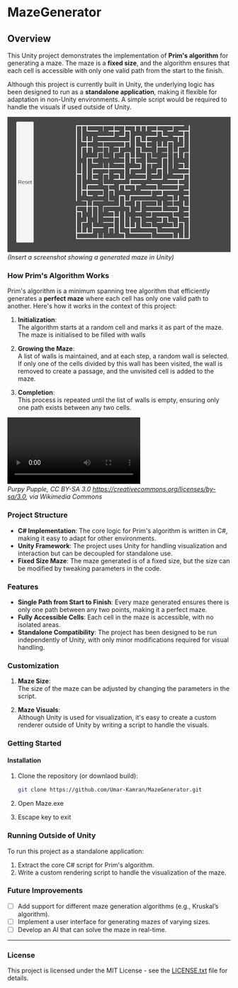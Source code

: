 # MazeGenerator

## Overview

This Unity project demonstrates the implementation of **Prim's algorithm** for generating a maze. The maze is a **fixed size**, and the algorithm ensures that each cell is accessible with only one valid path from the start to the finish. 

Although this project is currently built in Unity, the underlying logic has been designed to run as a **standalone application**, making it flexible for adaptation in non-Unity environments. A simple script would be required to handle the visuals if used outside of Unity.

![Maze Generation Screenshot](ExtraFiles/MazeGenerated.png)  
*(Insert a screenshot showing a generated maze in Unity)*

### How Prim's Algorithm Works

Prim's algorithm is a minimum spanning tree algorithm that efficiently generates a **perfect maze** where each cell has only one valid path to another. Here's how it works in the context of this project:

1. **Initialization**:  
   The algorithm starts at a random cell and marks it as part of the maze. The maze is initialised to be filled with walls

2. **Growing the Maze**:  
   A list of walls is maintained, and at each step, a random wall is selected. If only one of the cells divided by this wall has been visited, the wall is removed to create a passage, and the unvisited cell is added to the maze.

3. **Completion**:  
   This process is repeated until the list of walls is empty, ensuring only one path exists between any two cells.

![Prims Algorithm video](ExtraFiles/MAZE_30x20_Prim.ogv)  
*Purpy Pupple, CC BY-SA 3.0 <https://creativecommons.org/licenses/by-sa/3.0>, via Wikimedia Commons*

### Project Structure

- **C# Implementation**: The core logic for Prim's algorithm is written in C#, making it easy to adapt for other environments.
- **Unity Framework**: The project uses Unity for handling visualization and interaction but can be decoupled for standalone use.
- **Fixed Size Maze**: The maze generated is of a fixed size, but the size can be modified by tweaking parameters in the code.

### Features

- **Single Path from Start to Finish**: Every maze generated ensures there is only one path between any two points, making it a perfect maze.
- **Fully Accessible Cells**: Each cell in the maze is accessible, with no isolated areas.
- **Standalone Compatibility**: The project has been designed to be run independently of Unity, with only minor modifications required for visual handling.
  
### Customization

1. **Maze Size**:  
   The size of the maze can be adjusted by changing the parameters in the script.
   
2. **Maze Visuals**:  
   Although Unity is used for visualization, it's easy to create a custom renderer outside of Unity by writing a script to handle the visuals.



### Getting Started


#### Installation

1. Clone the repository (or downlaod build):
    ```bash
    git clone https://github.com/Umar-Kamran/MazeGenerator.git
    ```

2. Open Maze.exe

3. Escape key to exit

### Running Outside of Unity

To run this project as a standalone application:
1. Extract the core C# script for Prim's algorithm.
2. Write a custom rendering script to handle the visualization of the maze.


### Future Improvements

- [ ] Add support for different maze generation algorithms (e.g., Kruskal’s algorithm).
- [ ] Implement a user interface for generating mazes of varying sizes.
- [ ] Develop an AI that can solve the maze in real-time.

---

### License

This project is licensed under the MIT License - see the [LICENSE.txt](LICENSE.txt) file for details.

